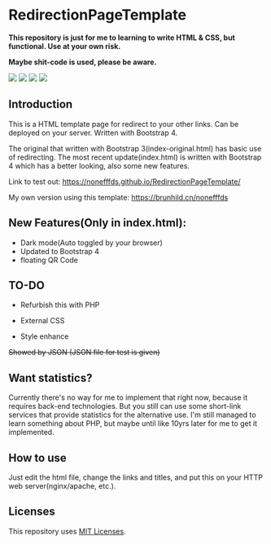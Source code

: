 # RedirectionPageTemplate

**This repository is just for me to learning to write HTML & CSS, but functional. Use at your own risk.**

**Maybe shit-code is used, please be aware.**

![](https://img.shields.io/badge/Yet-Functional-success)
![](https://img.shields.io/badge/Shit--Code-Aware-red)
![](https://img.shields.io/badge/Build-Success-success)
![](https://img.shields.io/badge/Using-Bootstrap%204-informational)

## Introduction

This is a HTML template page for redirect to your other links. 
Can be deployed on your server. 
Written with Bootstrap 4.

The original that written with Bootstrap 3(index-original.html) has basic use of redirecting.
The most recent update(index.html) is written with Bootstrap 4 which has a better looking, also some new features.

Link to test out: https://nonefffds.github.io/RedirectionPageTemplate/

My own version using this template: https://brunhild.cn/nonefffds

## New Features(Only in index.html):

* Dark mode(Auto toggled by your browser)
* Updated to Bootstrap 4
* floating QR Code

## TO-DO

* Refurbish this with PHP


* External CSS
* Style enhance


 ~~Showed by JSON (JSON file for test is given)~~

## Want statistics?

Currently there's no way for me to implement that right now, because it requires back-end technologies.
But you still can use some short-link services that provide statistics for the alternative use.
I'm still managed to learn something about PHP, but maybe until like 10yrs later for me to get it implemented.

## How to use

Just edit the html file, change the links and titles, and put this on your HTTP web server(nginx/apache, etc.).

## Licenses

This repository uses [MIT Licenses](https://github.com/nonefffds/RedirectionPageTemplate/blob/master/LICENSE).
